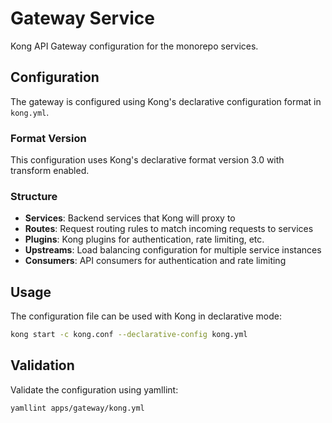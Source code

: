 # Gateway Service

Kong API Gateway configuration for the monorepo services.

## Configuration

The gateway is configured using Kong's declarative configuration format in `kong.yml`.

### Format Version

This configuration uses Kong's declarative format version 3.0 with transform enabled.

### Structure

- **Services**: Backend services that Kong will proxy to
- **Routes**: Request routing rules to match incoming requests to services
- **Plugins**: Kong plugins for authentication, rate limiting, etc.
- **Upstreams**: Load balancing configuration for multiple service instances
- **Consumers**: API consumers for authentication and rate limiting

## Usage

The configuration file can be used with Kong in declarative mode:

```bash
kong start -c kong.conf --declarative-config kong.yml
```

## Validation

Validate the configuration using yamllint:

```bash
yamllint apps/gateway/kong.yml
```
